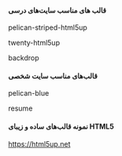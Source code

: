 #### قالب های مناسب سایت‌های درسی 

pelican-striped-html5up

twenty-html5up

backdrop

#### قالب‌های مناسب سایت شخصی 

pelican-blue  

resume  



#### نمونه قالب‌های ساده و زیبای HTML5

https://html5up.net